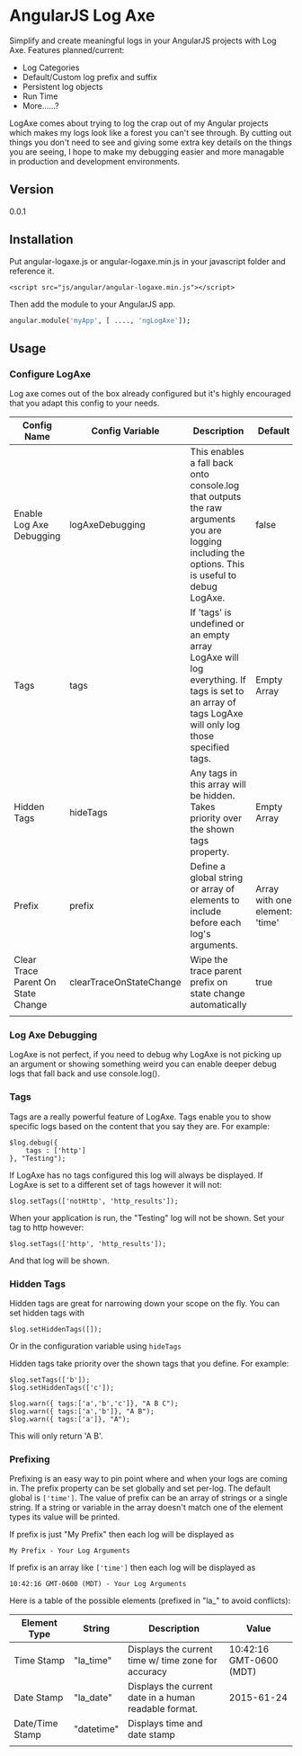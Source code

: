 # AngularJS Log Axe

Simplify and create meaningful logs in your AngularJS projects with Log Axe. Features planned/current:
  - Log Categories
  - Default/Custom log prefix and suffix
  - Persistent log objects
  - Run Time
  - More......?

LogAxe comes about trying to log the crap out of my Angular projects which makes my logs look like a forest you can't see through. By cutting out things you don't need to see and giving some extra key details on the things you are seeing, I hope to make my debugging easier and more managable in production and development environments. 

## Version
0.0.1

## Installation

Put angular-logaxe.js or angular-logaxe.min.js in your javascript folder and reference it.

```
<script src="js/angular/angular-logaxe.min.js"></script>
```

Then add the module to your AngularJS app.

```sh
angular.module('myApp', [ ...., 'ngLogAxe']);
```

## Usage

### Configure LogAxe

Log axe comes out of the box already configured but it's highly encouraged that you adapt this config to your needs.

| Config Name | Config Variable | Description | Default|
|-------------|-----------------|-------------|--------|
| Enable Log Axe Debugging | logAxeDebugging | This enables a fall back onto console.log that outputs the raw arguments you are logging including the options. This is useful to debug LogAxe. | false |
| Tags | tags | If 'tags' is undefined or an empty array LogAxe will log everything. If tags is set to an array of tags LogAxe will only log those specified tags. | Empty Array |
| Hidden Tags | hideTags | Any tags in this array will be hidden. Takes priority over the shown tags property.| Empty Array |
| Prefix | prefix | Define a global string or array of elements to include before each log's arguments. | Array with one element: 'time' |
| Clear Trace Parent On State Change | clearTraceOnStateChange | Wipe the trace parent prefix on state change automatically | true |
|||||

### Log Axe Debugging

LogAxe is not perfect, if you need to debug why LogAxe is not picking up an argument or showing something weird you can enable deeper debug logs that fall back and use console.log().

### Tags

Tags are a really powerful feature of LogAxe. Tags enable you to show specific logs based on the content that you say they are. For example:

```
$log.debug({
	tags : ['http']
}, "Testing");
```

If LogAxe has no tags configured this log will always be displayed. If LogAxe is set to a different set of tags however it will not:

```
$log.setTags(['notHttp', 'http_results']);
```

When your application is run, the "Testing" log will not be shown. Set your tag to http however:

```
$log.setTags(['http', 'http_results']);
```

And that log will be shown.

### Hidden Tags

Hidden tags are great for narrowing down your scope on the fly. You can set hidden tags with 
```
$log.setHiddenTags([]);
```
Or in the configuration variable using ```hideTags```

Hidden tags take priority over the shown tags that you define. For example:

```
$log.setTags(['b']);
$log.setHiddenTags(['c']);

$log.warn({ tags:['a','b','c']}, "A B C");
$log.warn({ tags:['a','b']}, "A B");
$log.warn({ tags:['a']}, "A");
```

This will only return 'A B'.

### Prefixing

Prefixing is an easy way to pin point where and when your logs are coming in. The prefix property can be set globally and set per-log. The default global is ```['time']```. The value of prefix can be an array of strings or a single string. If a string or variable in the array doesn't match one of the element types its value will be printed.

If prefix is just "My Prefix" then each log will be displayed as
```
My Prefix - Your Log Arguments
```
If prefix is an array like ```['time']``` then each log will be displayed as
```
10:42:16 GMT-0600 (MDT) - Your Log Arguments
```

Here is a table of the possible elements (prefixed in "la_" to avoid conflicts):

| Element Type | String | Description | Value |
|--------------|--------|-------------|-------|
| Time Stamp | "la_time" | Displays the current time w/ time zone for accuracy | 10:42:16 GMT-0600 (MDT) |
| Date Stamp | "la_date" | Displays the current date in a human readable format. | 2015-61-24 |
| Date/Time Stamp | "datetime" | Displays time and date stamp |  |
|||||
